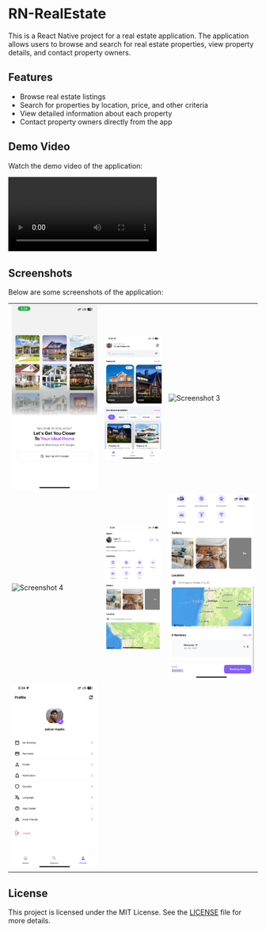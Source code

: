 # RN-RealEstate

This is a React Native project for a real estate application. The application allows users to browse and search for real estate properties, view property details, and contact property owners.

## Features

- Browse real estate listings
- Search for properties by location, price, and other criteria
- View detailed information about each property
- Contact property owners directly from the app

## Demo Video

Watch the demo video of the application:

![Demo](https://github.com/moyosolaa/RN-RealEstate/blob/master/vid.mp4)

## Screenshots

Below are some screenshots of the application:

<table>
    <tr>
        <td><img src="./s1.png" alt="Screenshot 1"></td>
        <td><img src="./s2.png" alt="Screenshot 2"></td>
        <td><img src="./s3.png" alt="Screenshot 3"></td>
    </tr>
    <tr>
        <td><img src="./s4.png" alt="Screenshot 4"></td>
        <td><img src="./s5.png" alt="Screenshot 5"></td>
        <td><img src="./s6.png" alt="Screenshot 6"></td>
    </tr>
    <tr>
        <td><img src="./s7.png" alt="Screenshot 7"></td>
        <td></td>
        <td></td>
    </tr>
</table>

## License

This project is licensed under the MIT License. See the [LICENSE](./LICENSE) file for more details.
